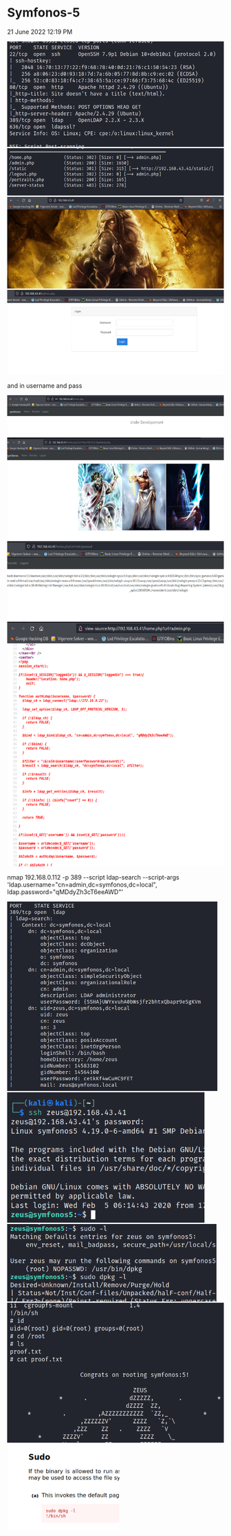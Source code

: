 # Symfonos-5
21 June 2022
12:19 PM

<img src="s5/media/image1.png" style="width:5.58333in;height:2.55in" />

<img src="s5/media/image2.png" style="width:5.63333in;height:1.15in" />

<img src="s5/media/image3.jpeg" style="width:5.55in;height:2.21667in" />

<img src="s5/media/image4.png" style="width:5.51667in;height:2.05in" />
 
 and in username and pass

<img src="s5/media/image5.png" style="width:5.79167in;height:0.99167in" />

<img src="s5/media/image6.png" style="width:6.04167in;height:2.475in" />

<img src="s5/media/image7.png" style="width:5.75in;height:1.91667in" />

<img src="s5/media/image8.png" style="width:5.825in;height:5.91667in" />

nmap 192.168.0.112 -p 389 --script ldap-search --script-args 'ldap.username="cn=admin,dc=symfonos,dc=local", ldap.password="qMDdyZh3cT6eeAWD"'

<img src="s5/media/image9.png" style="width:5.09167in;height:4.59167in" />

<img src="s5/media/image10.png" style="width:4.78333in;height:3.15833in" />

<img src="s5/media/image11.png" style="width:5.075in;height:1.875in" />

<img src="s5/media/image12.png" style="width:5.55in;height:3.38333in" />

<img src="s5/media/image13.png" style="width:2.71667in;height:2.08333in" />
